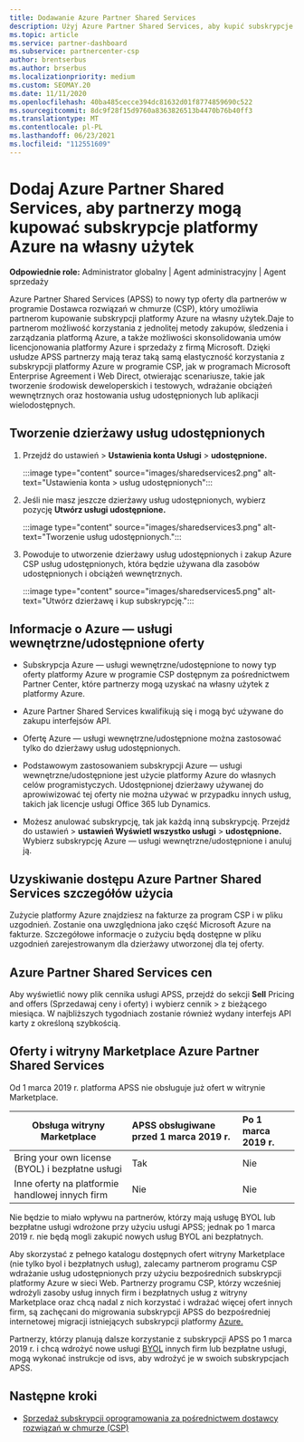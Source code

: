 ```yaml
---
title: Dodawanie Azure Partner Shared Services
description: Użyj Azure Partner Shared Services, aby kupić subskrypcje platformy Azure na własny użytek i uzyskać ujednoliconą metodę zakupu, śledzenia i zarządzania platformą Azure.
ms.topic: article
ms.service: partner-dashboard
ms.subservice: partnercenter-csp
author: brentserbus
ms.author: brserbus
ms.localizationpriority: medium
ms.custom: SEOMAY.20
ms.date: 11/11/2020
ms.openlocfilehash: 40ba485cecce394dc81632d01f8774859690c522
ms.sourcegitcommit: 8dc9f28f15d9760a8363826513b4470b76b40ff3
ms.translationtype: MT
ms.contentlocale: pl-PL
ms.lasthandoff: 06/23/2021
ms.locfileid: "112551609"
---
```

# <a name="add-azure-partner-shared-services-so-partners-can-buy-azure-subscriptions-for-their-own-use"></a>Dodaj Azure Partner Shared Services, aby partnerzy mogą kupować subskrypcje platformy Azure na własny użytek

**Odpowiednie role:** Administrator globalny | Agent administracyjny | Agent sprzedaży

Azure Partner Shared Services (APSS) to nowy typ oferty dla partnerów w programie Dostawca rozwiązań w chmurze (CSP), który umożliwia partnerom kupowanie subskrypcji platformy Azure na własny użytek.Daje to partnerom możliwość korzystania z jednolitej metody zakupów, śledzenia i zarządzania platformą Azure, a także możliwości skonsolidowania umów licencjonowania platformy Azure i sprzedaży z firmą Microsoft. Dzięki usłudze APSS partnerzy mają teraz taką samą elastyczność korzystania z subskrypcji platformy Azure w programie CSP, jak w programach Microsoft Enterprise Agreement i Web Direct, otwierając scenariusze, takie jak tworzenie środowisk deweloperskich i testowych, wdrażanie obciążeń wewnętrznych oraz hostowania usług udostępnionych lub aplikacji wielodostępnych.  

## <a name="create-the-shared-services-tenant"></a>Tworzenie dzierżawy usług udostępnionych

1. Przejdź do ustawień  >  **Ustawienia konta Usługi**  >  **udostępnione.**

   :::image type="content" source="images/sharedservices2.png" alt-text="Ustawienia konta > usług udostępnionych":::

2. Jeśli nie masz jeszcze dzierżawy usług udostępnionych, wybierz pozycję **Utwórz usługi udostępnione.**

   :::image type="content" source="images/sharedservices3.png" alt-text="Tworzenie usług udostępnionych.":::

3. Powoduje to utworzenie dzierżawy usług udostępnionych i zakup Azure CSP usług udostępnionych, która będzie używana dla zasobów udostępnionych i obciążeń wewnętrznych.

   :::image type="content" source="images/sharedservices5.png" alt-text="Utwórz dzierżawę i kup subskrypcję.":::

## <a name="about-the-azure--internalshared-services-offer"></a>Informacje o Azure — usługi wewnętrzne/udostępnione oferty

- Subskrypcja Azure — usługi wewnętrzne/udostępnione to nowy typ oferty platformy Azure w programie CSP dostępnym za pośrednictwem Partner Center, które partnerzy mogą uzyskać na własny użytek z platformy Azure.

- Azure Partner Shared Services kwalifikują się i mogą być używane do zakupu interfejsów API.

- Ofertę Azure — usługi wewnętrzne/udostępnione można zastosować tylko do dzierżawy usług udostępnionych.

- Podstawowym zastosowaniem subskrypcji Azure — usługi wewnętrzne/udostępnione jest użycie platformy Azure do własnych celów programistyczych. Udostępnionej dzierżawy używanej do aprowiwizować tej oferty nie można używać w przypadku innych usług, takich jak licencje usługi Office 365 lub Dynamics.

- Możesz anulować subskrypcję, tak jak każdą inną subskrypcję. Przejdź do ustawień  >  **ustawień Wyświetl wszystko usługi**  >  **udostępnione.** Wybierz subskrypcję Azure — usługi wewnętrzne/udostępnione i anuluj ją.

## <a name="accessing-azure-partner-shared-services-consumption-details"></a>Uzyskiwanie dostępu Azure Partner Shared Services szczegółów użycia

Zużycie platformy Azure znajdziesz na fakturze za program CSP i w pliku uzgodnień. Zostanie ona uwzględniona jako część Microsoft Azure na fakturze. Szczegółowe informacje o zużyciu będą dostępne w pliku uzgodnień zarejestrowanym dla dzierżawy utworzonej dla tej oferty.

## <a name="azure-partner-shared-services-pricing"></a>Azure Partner Shared Services cen

Aby wyświetlić nowy plik cennika usługi APSS, przejdź do sekcji **Sell** Pricing and offers (Sprzedawaj ceny i oferty) i wybierz cennik  >   z bieżącego miesiąca. W najbliższych tygodniach zostanie również wydany interfejs API karty z określoną szybkością.

## <a name="marketplace-offers-and-azure-partner-shared-services"></a>Oferty i witryny Marketplace Azure Partner Shared Services

Od 1 marca 2019 r. platforma APSS nie obsługuje już ofert w witrynie Marketplace.

|**Obsługa witryny Marketplace**   |**APSS obsługiwane przed 1 marca 2019 r.**|**Po 1 marca 2019 r.**|
|---------------------------|:----------------------------|:-------------------|
|Bring your own license (BYOL) i bezpłatne usługi   | Tak   | Nie|
|Inne oferty na platformie handlowej innych firm   | Nie   |Nie|

Nie będzie to miało wpływu na partnerów, którzy mają usługę BYOL lub bezpłatne usługi wdrożone przy użyciu usługi APSS; jednak po 1 marca 2019 r. nie będą mogli zakupić nowych usług BYOL ani bezpłatnych.

Aby skorzystać z pełnego katalogu dostępnych ofert witryny Marketplace (nie tylko byol i bezpłatnych usług), zalecamy partnerom programu CSP wdrażanie usług udostępnionych przy użyciu bezpośrednich subskrypcji platformy Azure w sieci Web.  Partnerzy programu CSP, którzy wcześniej wdrożyli zasoby usług innych firm i bezpłatnych usług z witryny Marketplace oraz chcą nadal z nich korzystać i wdrażać więcej ofert innych firm, są zachęcani do migrowania subskrypcji APSS do bezpośredniej internetowej migracji istniejących subskrypcji platformy [Azure.](/azure/cloud-solution-provider/migration/migration#migrating-existing-azure-subscriptions)

Partnerzy, którzy planują dalsze korzystanie z subskrypcji APSS po 1 marca 2019 r. i chcą wdrożyć nowe usługi [BYOL](https://azuremarketplace.microsoft.com/marketplace/apps?filters=byol) innych firm lub bezpłatne usługi, mogą wykonać instrukcje od isvs, aby wdrożyć je w swoich subskrypcjach APSS.

## <a name="next-steps"></a>Następne kroki

- [Sprzedaż subskrypcji oprogramowania za pośrednictwem dostawcy rozwiązań w chmurze (CSP)](csp-software-subscriptions.md)